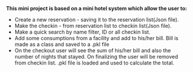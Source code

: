 **This mini project is based on a mini hotel system which allow the user to:**

- Create a new reservation - saving it to the reservation list(Json file).
- Make the checkin - from reservation list to checkin list(Json file).
- Make a quick search by name filter, ID or all checkin list.
- Add some consumptions from a facility and add to his/her bill. Bill is made as a class and saved to a .pkl file
- On the checkout user will see the sum of his/her bill and also the number of nights that stayed. On finalizing the user will be removed from checkin list. .pkl file is loaded and used to calculate the total.
